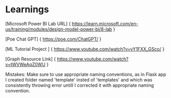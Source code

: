 # Learnings
[Microsoft Power BI Lab URL] { https://learn.microsoft.com/en-us/training/modules/design-model-power-bi/8-lab }

[Poe Chat GPT] { https://poe.com/ChatGPT/ }

[ML Tutorial Project ] { https://www.youtube.com/watch?v=yY1FXX_GSco/ }

[Graph Resource Link] { https://www.youtube.com/watch?v=tWVWeAqZ0WU }

Mistakes:
Make sure to use appropriate naming conventions, as in Flask app I created folder named 'template' insted of 'templates' and which was consistently throwing error untill I corrected it with appropriate naming convention. 
